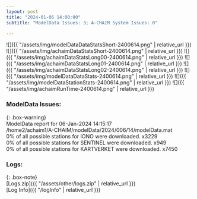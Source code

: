 ```yaml
---
layout: post
title: "2024-01-06 14:00:00"
subtitle: "ModelData Issues: 3; A-CHAIM System Issues: 0"

---
```


![]({{ "/assets/img/modelDataDataStatsShort-2400614.png" | relative_url }})
![]({{ "/assets/img/achaimDataStatsShort-2400614.png" | relative_url }})
![]({{ "/assets/img/achaimDataStatsLong00-2400614.png" | relative_url }})
![]({{ "/assets/img/achaimDataStatsLong01-2400614.png" | relative_url }})
![]({{ "/assets/img/achaimDataStatsLong02-2400614.png" | relative_url }})
![]({{ "/assets/img/modelDataDataStats-2400614.png" | relative_url }})
![]({{ "/assets/img/modelDataStationStats-2400614.png" | relative_url }})
![]({{ "/assets/img/achaimRunTime-2400614.png" | relative_url }})


### ModelData Issues:  
  
{: .box-warning}  
 ModelData report for 06-Jan-2024 14:15:17   
 /home2/achaim1/A-CHAIM/modelData/2024/006/14/modelData.mat   
 0% of all possible stations for IONO were downloaded. x3229   
 0% of all possible stations for SENTINEL were downloaded. x949   
 0% of all possible stations for KARTVERKET were downloaded. x7450   
  


### Logs:  
  
{: .box-note}  
[Logs.zip]({{ "/assets/other/logs.zip" | relative_url }})  
[Log Info]({{ "/logInfo" | relative_url }})  

